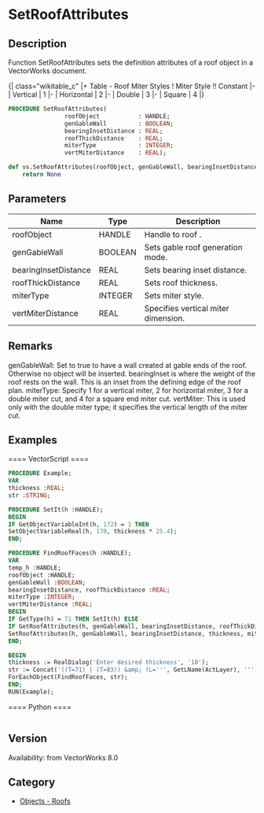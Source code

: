 # SetRoofAttributes

## Description
Function SetRoofAttributes sets the definition attributes of a roof object in a VectorWorks document. 

{| class="wikitable_c"
|+ Table - Roof Miter Styles
! Miter Style !! Constant
|-
| Vertical
| 1
|-
| Horizontal
| 2
|-
| Double
| 3
|-
| Square
| 4
|}

```pascal
PROCEDURE SetRoofAttributes(
				roofObject           : HANDLE;
				genGableWall         : BOOLEAN;
				bearingInsetDistance : REAL;
				roofThickDistance    : REAL;
				miterType            : INTEGER;
				vertMiterDistance    : REAL);
```

```python
def vs.SetRoofAttributes(roofObject, genGableWall, bearingInsetDistance, roofThickDistance, miterType, vertMiterDistance):
    return None
```

## Parameters
|Name|Type|Description|
|---|---|---|
|roofObject|HANDLE|Handle to roof .|
|genGableWall|BOOLEAN|Sets gable roof generation mode.|
|bearingInsetDistance|REAL|Sets bearing inset distance.|
|roofThickDistance|REAL|Sets roof thickness.|
|miterType|INTEGER|Sets miter style.|
|vertMiterDistance|REAL|Specifies vertical miter dimension.|

## Remarks
genGableWall: Set to true to have a wall created at gable ends of the roof.  Otherwise no object will be inserted.
bearingInset  is where the weight of the roof rests on the wall.  This is an inset from the defining edge of the roof plan.
miterType:  Specify 1 for a vertical miter, 2 for horizontal miter, 3 for a double miter cut, and 4 for a square end miter cut.  vertMiter: This is used only with the double miter type; it specifies the vertical length of the miter cut.

## Examples
==== VectorScript ====
```pascal
PROCEDURE Example;
VAR
thickness :REAL;
str	:STRING;

PROCEDURE SetIt(h :HANDLE);
BEGIN
IF GetObjectVariableInt(h, 172) = 1 THEN 
SetObjectVariableReal(h, 170, thickness * 25.4);
END;

PROCEDURE FindRoofFaces(h :HANDLE);
VAR
temp_h :HANDLE;
roofObject :HANDLE; 
genGableWall :BOOLEAN; 
bearingInsetDistance, roofThickDistance :REAL; 
miterType :INTEGER; 
vertMiterDistance :REAL;
BEGIN
IF GetType(h) = 71 THEN SetIt(h) ELSE
IF GetRoofAttributes(h, genGableWall, bearingInsetDistance, roofThickDistance, miterType, vertMiterDistance) THEN
SetRoofAttributes(h, genGableWall, bearingInsetDistance, thickness, miterType, vertMiterDistance);
END;

BEGIN
thickness := RealDialog('Enter desired thickness', '10');
str := Concat('((T=71) | (T=83)) &amp; (L=''', GetLName(ActLayer), ''')');
ForEachObject(FindRoofFaces, str);
END;
RUN(Example);
```
==== Python ====
```python

```

## Version
Availability: from VectorWorks 8.0

## Category
* [Objects - Roofs](../Categories/Objects%20-%20Roofs.md)
